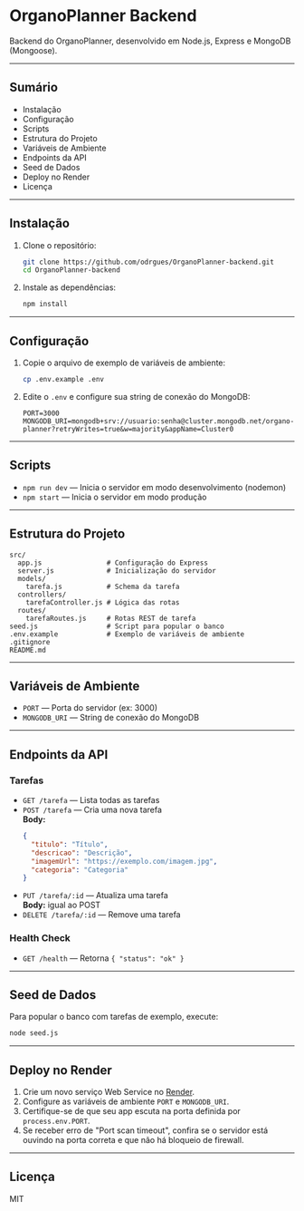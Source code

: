 # OrganoPlanner Backend

Backend do OrganoPlanner, desenvolvido em Node.js, Express e MongoDB (Mongoose).

---

## Sumário
- Instalação
- Configuração
- Scripts
- Estrutura do Projeto
- Variáveis de Ambiente
- Endpoints da API
- Seed de Dados
- Deploy no Render
- Licença

---

## Instalação

1. Clone o repositório:
   ```sh
   git clone https://github.com/odrgues/OrganoPlanner-backend.git
   cd OrganoPlanner-backend
   ```
2. Instale as dependências:
   ```sh
   npm install
   ```

---

## Configuração

1. Copie o arquivo de exemplo de variáveis de ambiente:
   ```sh
   cp .env.example .env
   ```
2. Edite o `.env` e configure sua string de conexão do MongoDB:
   ```
   PORT=3000
   MONGODB_URI=mongodb+srv://usuario:senha@cluster.mongodb.net/organo-planner?retryWrites=true&w=majority&appName=Cluster0
   ```

---

## Scripts

- `npm run dev` — Inicia o servidor em modo desenvolvimento (nodemon)
- `npm start` — Inicia o servidor em modo produção

---

## Estrutura do Projeto

```
src/
  app.js                # Configuração do Express
  server.js             # Inicialização do servidor
  models/
    tarefa.js           # Schema da tarefa
  controllers/
    tarefaController.js # Lógica das rotas
  routes/
    tarefaRoutes.js     # Rotas REST de tarefa
seed.js                 # Script para popular o banco
.env.example            # Exemplo de variáveis de ambiente
.gitignore
README.md
```

---

## Variáveis de Ambiente

- `PORT` — Porta do servidor (ex: 3000)
- `MONGODB_URI` — String de conexão do MongoDB

---

## Endpoints da API

### Tarefas

- `GET /tarefa` — Lista todas as tarefas
- `POST /tarefa` — Cria uma nova tarefa  
  **Body:**
  ```json
  {
    "titulo": "Título",
    "descricao": "Descrição",
    "imagemUrl": "https://exemplo.com/imagem.jpg",
    "categoria": "Categoria"
  }
  ```
- `PUT /tarefa/:id` — Atualiza uma tarefa  
  **Body:** igual ao POST
- `DELETE /tarefa/:id` — Remove uma tarefa

### Health Check

- `GET /health` — Retorna `{ "status": "ok" }`

---

## Seed de Dados

Para popular o banco com tarefas de exemplo, execute:

```sh
node seed.js
```

---

## Deploy no Render

1. Crie um novo serviço Web Service no [Render](https://render.com/).
2. Configure as variáveis de ambiente `PORT` e `MONGODB_URI`.
3. Certifique-se de que seu app escuta na porta definida por `process.env.PORT`.
4. Se receber erro de "Port scan timeout", confira se o servidor está ouvindo na porta correta e que não há bloqueio de firewall.

---

## Licença

MIT
